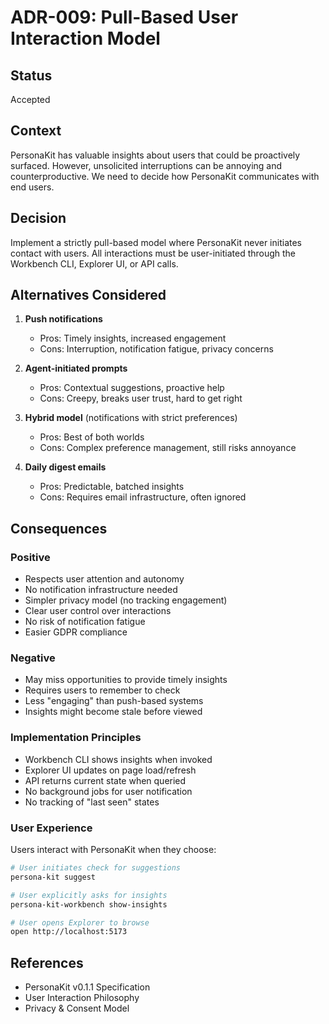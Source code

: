 # ADR-009: Pull-Based User Interaction Model

## Status
Accepted

## Context
PersonaKit has valuable insights about users that could be proactively surfaced. However, unsolicited interruptions can be annoying and counterproductive. We need to decide how PersonaKit communicates with end users.

## Decision
Implement a strictly pull-based model where PersonaKit never initiates contact with users. All interactions must be user-initiated through the Workbench CLI, Explorer UI, or API calls.

## Alternatives Considered
1. **Push notifications**
   - Pros: Timely insights, increased engagement
   - Cons: Interruption, notification fatigue, privacy concerns

2. **Agent-initiated prompts**
   - Pros: Contextual suggestions, proactive help
   - Cons: Creepy, breaks user trust, hard to get right

3. **Hybrid model** (notifications with strict preferences)
   - Pros: Best of both worlds
   - Cons: Complex preference management, still risks annoyance

4. **Daily digest emails**
   - Pros: Predictable, batched insights
   - Cons: Requires email infrastructure, often ignored

## Consequences
### Positive
- Respects user attention and autonomy
- No notification infrastructure needed
- Simpler privacy model (no tracking engagement)
- Clear user control over interactions
- No risk of notification fatigue
- Easier GDPR compliance

### Negative
- May miss opportunities to provide timely insights
- Requires users to remember to check
- Less "engaging" than push-based systems
- Insights might become stale before viewed

### Implementation Principles
- Workbench CLI shows insights when invoked
- Explorer UI updates on page load/refresh
- API returns current state when queried
- No background jobs for user notification
- No tracking of "last seen" states

### User Experience
Users interact with PersonaKit when they choose:
```bash
# User initiates check for suggestions
persona-kit suggest

# User explicitly asks for insights
persona-kit-workbench show-insights

# User opens Explorer to browse
open http://localhost:5173
```

## References
- PersonaKit v0.1.1 Specification
- User Interaction Philosophy
- Privacy & Consent Model